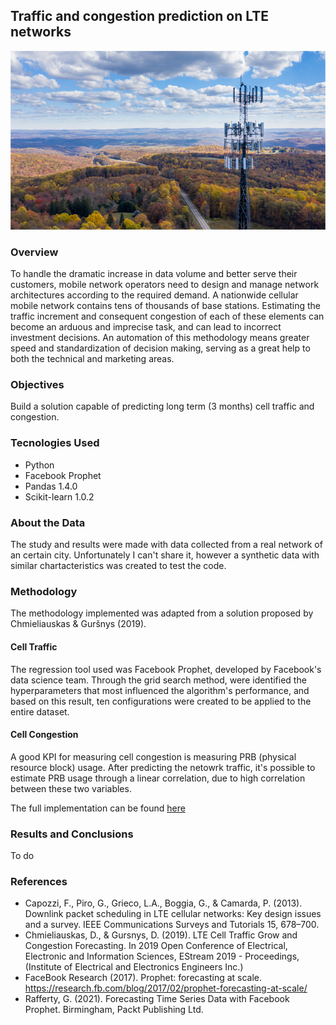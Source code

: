 ## Traffic and congestion prediction on LTE networks
![Alt text](images/cellular-network.png?raw=true "Tower")

### Overview
To handle the dramatic increase in data volume and better serve their customers, mobile network operators need to design and manage network architectures according to the required demand.
A nationwide cellular mobile network contains tens of thousands of base stations. Estimating the traffic increment and consequent congestion of each of these elements can become an arduous and imprecise task, and can lead to incorrect investment decisions. An automation of this methodology means greater speed and standardization of decision making, serving as a great help to both the technical and marketing areas.

### Objectives
Build a solution capable of predicting long term (3 months) cell traffic and congestion.

### Tecnologies Used
* Python
* Facebook Prophet
* Pandas 1.4.0
* Scikit-learn 1.0.2

### About the Data
The study and results were made with data collected from a real network of an certain city. Unfortunately I can't share it, however a synthetic data with similar chartacteristics was created to test the code.


### Methodology
The methodology implemented was adapted from a solution proposed by Chmieliauskas & Guršnys (2019).  

#### Cell Traffic
The regression tool used was Facebook Prophet, developed by Facebook's data science team. Through the grid search method, were identified the hyperparameters that most influenced the algorithm's performance, and based on this result, ten configurations were created to be applied to the entire dataset.  

#### Cell Congestion
A good KPI for measuring cell congestion is measuring PRB (physical resource block) usage. After predicting the netowrk traffic, it's possible to estimate PRB usage through a linear correlation, due to high correlation between these two variables.

The full implementation can be found [here](https://github.com/rdemarqui/traffic_prediction_and_congestion/blob/main/traffic_prediction_congestion.ipynb)


### Results and Conclusions
To do

### References
* Capozzi, F., Piro, G., Grieco, L.A., Boggia, G., & Camarda, P. (2013). Downlink packet scheduling in LTE cellular networks: Key design issues and a survey. IEEE Communications Surveys and Tutorials 15, 678–700.
* Chmieliauskas, D., & Gursnys, D. (2019). LTE Cell Traffic Grow and Congestion Forecasting. In 2019 Open Conference of Electrical, Electronic and Information Sciences, EStream 2019 - Proceedings, (Institute of Electrical and Electronics Engineers Inc.)
* FaceBook Research (2017). Prophet: forecasting at scale. https://research.fb.com/blog/2017/02/prophet-forecasting-at-scale/
* Rafferty, G. (2021). Forecasting Time Series Data with Facebook Prophet. Birmingham, Packt Publishing Ltd.
